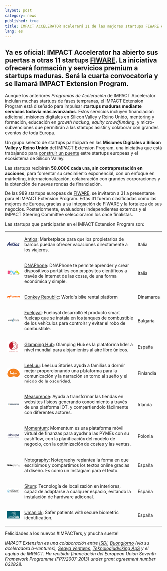 ```yaml
---
layout: post
category: news
published: true
title: IMPACT ACCELERATOR acelerará 11 de las mejores startups FIWARE de Europa
lang: es
---
```

## Ya es oficial: IMPACT Accelerator ha abierto sus puertas a otras 11 startups [FIWARE](https://www.fiware.org/). La iniciativa ofrecerá formación y servicios premium a startups maduras. Será la cuarta convocatoria y se llamará **IMPACT Extension Program**.

Aunque los anteriores _Programas de Aceleración_ de IMPACT Accelerator incluían muchas startups de fases tempranas, el IMPACT Extension Program está diseñado para impulsar **startups maduras mediante servicios todavía más avanzados**. Estos servicios incluyen financiación adicional, misiones digitales en Silicon Valley y Reino Unido, mentoring y formación, educación en _growth hacking_, _equity crowdfunding_, y micro-subvenciones que permitirán a las startups asistir y colaborar con grandes eventos de toda Europa.

Un grupo selecto de startups participará en las **Misiones Digitales a Silicon Valley y Reino Unido** del IMPACT Extension Program, una iniciativa que está trabajando para [construir un puente](https://medium.com/@IMPACT_Accelerator/building-a-bridge-between-europe-and-silicon-valley-8ec7b227bca6) entre startups europeas y el ecosistema de Silicon Valley.

Las startups recibirán **50.000€ cada una, sin contraprestación en acciones**, para fomentar su crecimiento exponencial, con un enfoque en márketing, internacionalización, colaboración con grandes corporaciones y la obtención de nuevas rondas de financiación.

De las 989 startups europeas de [FIWARE](https://www.fiware.org/), se invitaron a 31 a presentarse para el IMPACT Extension Program. Estas 31 fueron clasificadas como las mejores de Europa, gracias a su integración de FIWARE y la fortaleza de sus negocios. Posteriormente, evaluadores independientes externos y el IMPACT Steering Committee seleccionaron los once finalistas.

Las startups que participarán en el IMPACT Extension Program son:

<table class="table">
<tr>
<td>
<a href="https://www.antlos.com/"><img src="/assets/antlos logo.png"></a>
</td>
<td>
<p><a href="https://www.antlos.com/">Antlos</a>: Marketplace para que los propietarios de barcos puedan ofrecer vacaciones directamente a los viajeros.</p>
</td>
<td>
<p>Italia</p>
</td>
</tr>

<tr>
<td>
<a href="http://www.dnaphone.it"><img src="/assets/dnaphone logo.png"></a>
</td>
<td>
<p><a href="http://www.dnaphone.it">DNAPhone</a>: DNAPhone te permite aprender y crear dispositivos portátiles con propósitos científicos a través de Internet de las cosas, de una forma económica y simple.</p>
</td>
<td>
<p>Italia</p>
</td>
</tr>

<tr>
<td>
<a href="http://www.donkey.bike/"><img src="/assets/Donkey Republic logo 200.png"></a>
</td>
<td>
<p><a href="http://www.donkey.bike/">Donkey Republic</a>: World's bike rental platform</p>
</td>
<td>
<p>Dinamarca</p>
</td>
</tr>

<tr>
<td>
<a href="http://www.fueloyal.com"><img src="/assets/fueloyal logo.png"></a>
</td>
<td>
<p><a href="http://www.fueloyal.com">Fueloyal</a>: Fueloyal desarrolló el producto smart fuelcap que se instala en los tanques de combustible de los vehículos para controlar y evitar el robo de combustible.</p>
</td>
<td>
<p>Bulgaria</p>
</td>
</tr>

<tr>
<td>
<a href="http://www.glampinghub.com"><img src="/assets/glamping hub logo.png"></a>
</td>
<td>
<p><a href="http://www.glampinghub.com">Glamping Hub</a>: Glamping Hub es la plataforma líder a nivel mundial para alojamientos al aire libre únicos.</p>
</td>
<td>
<p>España</p>
</td>
</tr>

<tr>
<td>
<a href="http://www.leeluu.fi/"><img src="/assets/Leeluu_logo3.png"></a>
</td>
<td>
<p><a href="http://www.leeluu.fi/">LeeLuu</a>: LeeLuu Stories ayuda a familias a dormir mejor proporcionando una plataforma para la comunicación y la narración en torno al sueño y el miedo de la oscuridad.</p>
</td>
<td>
<p>Finlandia</p>
</td>
</tr>

<tr>
<td>
<a href="http://www.measurence.com"><img src="/assets/measurence logo.png"></a>
</td>
<td>
<p><a href="http://www.measurence.com">Measurence</a>: Ayuda a transformar las tiendas en websites físicos generando conocimiento a través de una platforma IOT, y compartiendolo fácilmente con diferentes actores.</p>
</td>
<td>
<p>Irlanda</p>
</td>
</tr>

<tr>
<td>
<a href="http://www.atsora.com/en"><img src="/assets/momentum logo.png"></a>
</td>
<td>
<p><a href="http://www.atsora.com/en">Momentum</a>: Momentum es una plataforma móvil virtual de finanzas para ayudar a las PYMEs con su cashflow, con la planificación del modelo de negocio, con la optimización de costes y las ventas.</p>
</td>
<td>
<p>Polonia</p>
</td>
</tr>

<tr>
<td>
<a href="https://notegraphy.com/"><img src="/assets/notegraphy logo.png"></a>
</td>
<td>
<p><a href="https://notegraphy.com/">Notegraphy</a>: Notegraphy replantea la forma en que escribimos y compartimos los textos online gracias al diseño. Es como un Instagram para el texto.</p>
</td>
<td>
<p>España</p>
</td>
</tr>

<tr>
<td>
<a href="http://www.situm.es/"><img src="/assets/situm logo.png"></a>
</td>
<td>
<p><a href="http://www.situm.es/">Situm</a>: Tecnología de localización en interiores, capaz de adaptarse a cualquier espacio, evitando la instalación de hardware adicional.</p>
</td>
<td>
<p>España</p>
</td>
</tr>

<tr>
<td>
<a href="http://www.umanick.com/"><img src="/assets/umanick logo.png"></a>
</td>
<td>
<p><a href="http://www.umanick.com/">Umanick</a>: Safer patients with secure biometric identification.</p>
</td>
<td>
<p>España</p>
</td>
</tr>

</table>

Felicidades a los nuevos #IMPACTers, y ¡mucha suerte!

_IMPACT Extension es una colaboración entre [ISDI](http://www.isdi.es/), [Buongiorno](http://www.buongiorno.com/) (via su aceleradora b-ventures), [Seaya Ventures](http://seayaventures.com/en/), [Teknologiudviking ApS](http://www.technology-development.eu/) y el equipo de IMPACT. Ha recibido financiación del European Union Seventh Framework Programme (FP7/2007-2013) under grant agreement number 632828._
